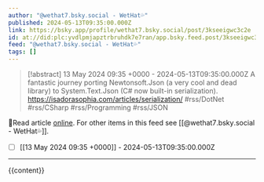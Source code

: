 ```yaml
---
author: "@wethat7․bsky․social - WetHat💦"
published: 2024-05-13T09:35:00.000Z
link: https://bsky.app/profile/wethat7.bsky.social/post/3kseeigwc3c2e
id: at://did:plc:yvdlpmjapztrbruhdk7e7ran/app.bsky.feed.post/3kseeigwc3c2e
feed: "@wethat7․bsky․social - WetHat💦"
tags: []
---
```

> [!abstract] 13 May 2024 09:35 +0000 - 2024-05-13T09:35:00.000Z
> A fantastic journey porting Newtonsoft.Json (a very cool and dead library) to System.Text.Json (C# now built-in serialization). https://isadorasophia.com/articles/serialization/ #rss/DotNet #rss/CSharp #rss/Programming #rss/JSON

🔗Read article [online](https://bsky.app/profile/wethat7.bsky.social/post/3kseeigwc3c2e). For other items in this feed see [[@wethat7․bsky․social - WetHat💦]].

- [ ] [[13 May 2024 09꞉35 +0000]] - 2024-05-13T09:35:00.000Z
- - -
{{content}}
